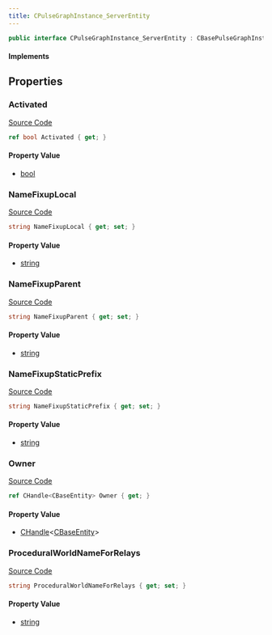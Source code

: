 ```yaml
---
title: CPulseGraphInstance_ServerEntity
---
```


```csharp
public interface CPulseGraphInstance_ServerEntity : CBasePulseGraphInstance, ISchemaClass<CBasePulseGraphInstance>, ISchemaClass<CPulseGraphInstance_ServerEntity>, ISchemaField, ISchemaClass, INativeHandle
```

#### Implements

## Properties

### Activated

[Source Code](https://github.com/swiftly-solution/swiftlys2/blob/beta/managed/src/SwiftlyS2.Generated/Schemas/Interfaces/CPulseGraphInstance_ServerEntity.cs#L18)

```csharp
ref bool Activated { get; }
```

#### Property Value

- [bool](https://learn.microsoft.com/dotnet/api/system.boolean)

### NameFixupLocal

[Source Code](https://github.com/swiftly-solution/swiftlys2/blob/beta/managed/src/SwiftlyS2.Generated/Schemas/Interfaces/CPulseGraphInstance_ServerEntity.cs#L24)

```csharp
string NameFixupLocal { get; set; }
```

#### Property Value

- [string](https://learn.microsoft.com/dotnet/api/system.string)

### NameFixupParent

[Source Code](https://github.com/swiftly-solution/swiftlys2/blob/beta/managed/src/SwiftlyS2.Generated/Schemas/Interfaces/CPulseGraphInstance_ServerEntity.cs#L22)

```csharp
string NameFixupParent { get; set; }
```

#### Property Value

- [string](https://learn.microsoft.com/dotnet/api/system.string)

### NameFixupStaticPrefix

[Source Code](https://github.com/swiftly-solution/swiftlys2/blob/beta/managed/src/SwiftlyS2.Generated/Schemas/Interfaces/CPulseGraphInstance_ServerEntity.cs#L20)

```csharp
string NameFixupStaticPrefix { get; set; }
```

#### Property Value

- [string](https://learn.microsoft.com/dotnet/api/system.string)

### Owner

[Source Code](https://github.com/swiftly-solution/swiftlys2/blob/beta/managed/src/SwiftlyS2.Generated/Schemas/Interfaces/CPulseGraphInstance_ServerEntity.cs#L16)

```csharp
ref CHandle<CBaseEntity> Owner { get; }
```

#### Property Value

- [CHandle](/docs/api/shared/natives/chandle-1)<[CBaseEntity](/docs/api/shared/schemadefinitions/cbaseentity)>

### ProceduralWorldNameForRelays

[Source Code](https://github.com/swiftly-solution/swiftlys2/blob/beta/managed/src/SwiftlyS2.Generated/Schemas/Interfaces/CPulseGraphInstance_ServerEntity.cs#L26)

```csharp
string ProceduralWorldNameForRelays { get; set; }
```

#### Property Value

- [string](https://learn.microsoft.com/dotnet/api/system.string)

